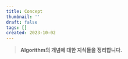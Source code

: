 ```yaml
---
title: Concept
thumbnail: ''
draft: false
tags: []
created: 2023-10-02
---
```



 > 
 > **Algorithm의 개념에 대한 지식들을 정리합니다.**
